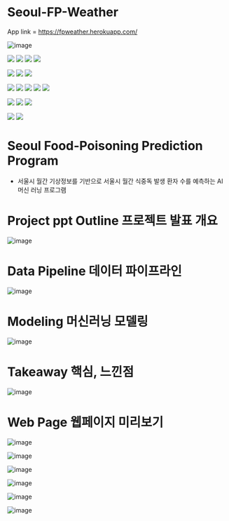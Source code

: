 # Seoul-FP-Weather

App link = https://fpweather.herokuapp.com/

![image](https://user-images.githubusercontent.com/109939415/199650581-d2ed1480-7577-412a-b321-7cd36b9d42f9.png)

<img src="https://img.shields.io/badge/Python-3776AB?style=for-the-badge&logo=python&logoColor=white"></a>
<img src="https://img.shields.io/badge/Jupyter-F37626?style=for-the-badge&logo=Jupyter&logoColor=white"></a>
<img src="https://img.shields.io/badge/HTML5-E34F26?style=for-the-badge&logo=HTML5&logoColor=white"></a>
<img src="https://img.shields.io/badge/CSS3-1572B6?style=for-the-badge&logo=CSS3&logoColor=white"></a>

<img src="https://img.shields.io/badge/Visual Studio Code-007ACC?style=for-the-badge&logo=Visual Studio Code&logoColor=white"></a>
<img src="https://img.shields.io/badge/Microsoft PowerPoint-B7472A?style=for-the-badge&logo=Microsoft PowerPoint&logoColor=white">
<img src="https://img.shields.io/badge/Microsoft Excel-217346?style=for-the-badge&logo=Microsoft Excel&logoColor=white">

<img src="https://img.shields.io/badge/PostgreSQL-4169E1?style=for-the-badge&logo=PostgreSQL&logoColor=white"></a>
<img src="https://img.shields.io/badge/Amazon AWS-232F3E?style=for-the-badge&logo=Amazon AWS&logoColor=white"></a>
<img src="https://img.shields.io/badge/Amazon RDS-527FFF?style=for-the-badge&logo=Amazon RDS&logoColor=white"></a>
<img src="https://img.shields.io/badge/Heroku-430098?style=for-the-badge&logo=Heroku&logoColor=white"></a>
<img src="https://img.shields.io/badge/Flask-000000?style=for-the-badge&logo=Flask&logoColor=white"></a>

<img src="https://img.shields.io/badge/NumPy-013243?style=for-the-badge&logo=NumPy&logoColor=white"/></a>
<img src="https://img.shields.io/badge/pandas-150458?style=for-the-badge&logo=pandas&logoColor=white"/></a>
<img src="https://img.shields.io/badge/scikit learn-F7931E?style=for-the-badge&logo=scikit learn&logoColor=white"/></a>

<img src="https://img.shields.io/badge/Looker-4285F4?style=for-the-badge&logo=Looker&logoColor=white"></a>
<img src="https://img.shields.io/badge/Tableau-E97627?style=for-the-badge&logo=Tableau&logoColor=white"></a>

# Seoul Food-Poisoning Prediction Program
- 서울시 월간 기상정보를 기반으로 서울시 월간 식중독 발생 환자 수를 예측하는 AI 머신 러닝 프로그램

# Project ppt Outline 프로젝트 발표 개요

![image](https://user-images.githubusercontent.com/109939415/199651758-4992cfbd-70a3-4dfc-8b02-9008eafde3d5.png)

# Data Pipeline 데이터 파이프라인

![image](https://user-images.githubusercontent.com/109939415/199651910-77cb395a-0621-4665-bec7-ab5023765b7f.png)

# Modeling 머신러닝 모델링

![image](https://user-images.githubusercontent.com/109939415/199652038-6b748ec5-b76e-44d4-b011-14dd4f11035a.png)

# Takeaway 핵심, 느낀점

![image](https://user-images.githubusercontent.com/109939415/199652168-2c81e0b7-fc98-4725-b794-b13b5e76369f.png)

# Web Page 웹페이지 미리보기

![image](https://user-images.githubusercontent.com/109939415/199652250-e1bdf2d2-a804-4c7b-a905-8a0658d696e8.png)

![image](https://user-images.githubusercontent.com/109939415/199652314-9ccea1de-d9d6-48a8-94ee-39f4684f8e5e.png)

![image](https://user-images.githubusercontent.com/109939415/199652337-13eaac61-8dff-4abc-9e07-de53218c7321.png)

![image](https://user-images.githubusercontent.com/109939415/199652373-0befbff7-7507-46da-bd01-c16a7dd233e3.png)

![image](https://user-images.githubusercontent.com/109939415/199652383-739dcc01-40f8-4493-8487-813f4bbce7aa.png)

![image](https://user-images.githubusercontent.com/109939415/199652447-4928c0b9-5379-4feb-b2e9-7daaa5388911.png)
